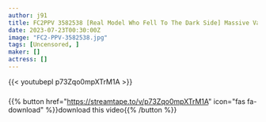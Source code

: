 ```yaml
---
author: j91
title: FC2PPV 3582538 [Real Model Who Fell To The Dark Side] Massive Vaginal Cum Shot To The Best Beauty Of 8 Life [cen]
date: 2023-07-23T00:30:00Z
image: "FC2-PPV-3582538.jpg"
tags: [Uncensored, ]
maker: []
actress: []
---
```



{{< youtubepl p73Zqo0mpXTrM1A >}}
###

{{% button href="https://streamtape.to/v/p73Zqo0mpXTrM1A" icon="fas fa-download" %}}download this video{{% /button %}}

